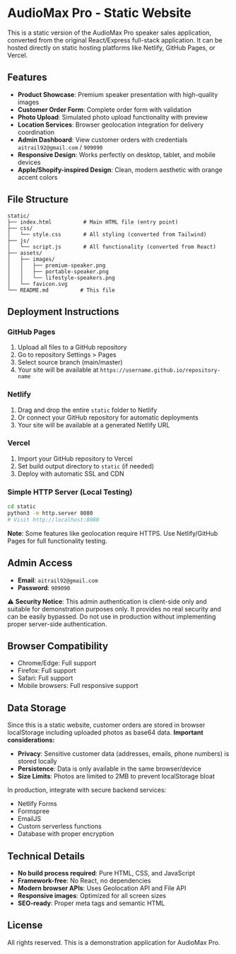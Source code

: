 # AudioMax Pro - Static Website

This is a static version of the AudioMax Pro speaker sales application, converted from the original React/Express full-stack application. It can be hosted directly on static hosting platforms like Netlify, GitHub Pages, or Vercel.

## Features

- **Product Showcase**: Premium speaker presentation with high-quality images
- **Customer Order Form**: Complete order form with validation
- **Photo Upload**: Simulated photo upload functionality with preview
- **Location Services**: Browser geolocation integration for delivery coordination
- **Admin Dashboard**: View customer orders with credentials `aitrail92@gmail.com` / `909090`
- **Responsive Design**: Works perfectly on desktop, tablet, and mobile devices
- **Apple/Shopify-inspired Design**: Clean, modern aesthetic with orange accent colors

## File Structure

```
static/
├── index.html          # Main HTML file (entry point)
├── css/
│   └── style.css       # All styling (converted from Tailwind)
├── js/
│   └── script.js       # All functionality (converted from React)
├── assets/
│   ├── images/
│   │   ├── premium-speaker.png
│   │   ├── portable-speaker.png
│   │   └── lifestyle-speakers.png
│   └── favicon.svg
└── README.md          # This file
```

## Deployment Instructions

### GitHub Pages
1. Upload all files to a GitHub repository
2. Go to repository Settings > Pages
3. Select source branch (main/master)
4. Your site will be available at `https://username.github.io/repository-name`

### Netlify
1. Drag and drop the entire `static` folder to Netlify
2. Or connect your GitHub repository for automatic deployments
3. Your site will be available at a generated Netlify URL

### Vercel
1. Import your GitHub repository to Vercel
2. Set build output directory to `static` (if needed)
3. Deploy with automatic SSL and CDN

### Simple HTTP Server (Local Testing)
```bash
cd static
python3 -m http.server 8080
# Visit http://localhost:8080
```

**Note**: Some features like geolocation require HTTPS. Use Netlify/GitHub Pages for full functionality testing.

## Admin Access

- **Email**: `aitrail92@gmail.com`
- **Password**: `909090`

⚠️ **Security Notice**: This admin authentication is client-side only and suitable for demonstration purposes only. It provides no real security and can be easily bypassed. Do not use in production without implementing proper server-side authentication.

## Browser Compatibility

- Chrome/Edge: Full support
- Firefox: Full support  
- Safari: Full support
- Mobile browsers: Full responsive support

## Data Storage

Since this is a static website, customer orders are stored in browser localStorage including uploaded photos as base64 data. **Important considerations:**

- **Privacy**: Sensitive customer data (addresses, emails, phone numbers) is stored locally
- **Persistence**: Data is only available in the same browser/device
- **Size Limits**: Photos are limited to 2MB to prevent localStorage bloat

In production, integrate with secure backend services:
- Netlify Forms
- Formspree
- EmailJS  
- Custom serverless functions
- Database with proper encryption

## Technical Details

- **No build process required**: Pure HTML, CSS, and JavaScript
- **Framework-free**: No React, no dependencies
- **Modern browser APIs**: Uses Geolocation API and File API
- **Responsive images**: Optimized for all screen sizes
- **SEO-ready**: Proper meta tags and semantic HTML

## License

All rights reserved. This is a demonstration application for AudioMax Pro.